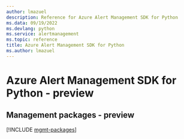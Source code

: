```yaml
---
author: lmazuel
description: Reference for Azure Alert Management SDK for Python
ms.data: 09/19/2022
ms.devlang: python
ms.service: alertmanagement
ms.topic: reference
title: Azure Alert Management SDK for Python
ms.author: lmazuel
---
```

# Azure Alert Management SDK for Python - preview

## Management packages - preview
[!INCLUDE [mgmt-packages](alert-management-mgmt-index.md)]